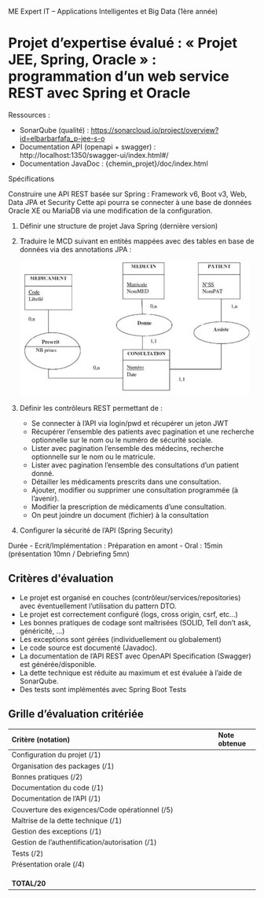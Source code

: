 ME Expert IT – Applications Intelligentes et Big Data (1ère année)
# Projet d’expertise évalué : « Projet JEE, Spring, Oracle » : programmation d’un web service REST avec Spring et Oracle

Ressources :
   - SonarQube (qualité) : https://sonarcloud.io/project/overview?id=elbarbarfafa_p-jee-s-o
   - Documentation API (openapi + swagger) : http://localhost:1350/swagger-ui/index.html#/
   - Documentation JavaDoc : {chemin_projet}/doc/index.html

Spécifications

Construire une API REST basée sur Spring : Framework v6, Boot v3, Web, Data JPA et Security
Cette api pourra se connecter à une base de données Oracle XE ou MariaDB via une modification de la configuration.

1) Définir une structure de projet Java Spring (dernière version)
1) Traduire le MCD suivant en entités mappées avec des tables en base de données via des annotations JPA :

   ![](Aspose.Words.032aa059-f147-48fb-8060-3e21d65b2f47.001.png)

1) Définir les contrôleurs REST permettant de :
   - Se connecter à l’API via login/pwd et récupérer un jeton JWT
   - Récupérer l’ensemble des patients avec pagination et une recherche optionnelle sur le nom ou le numéro de sécurité sociale.
   - Lister avec pagination l’ensemble des médecins, recherche optionnelle sur le nom ou le matricule.
   - Lister avec pagination l’ensemble des consultations d’un patient donné.
   - Détailler les médicaments prescrits dans une consultation.
   - Ajouter, modifier ou supprimer une consultation programmée (à l’avenir).
   - Modifier la prescription de médicaments d’une consultation.
   - On peut joindre un document (fichier) à la consultation
1) Configurer la sécurité de l’API (Spring Security)

Durée
\- Ecrit/Implémentation : Préparation en amont
\- Oral : 15min (présentation 10mn / Debriefing 5mn)
## Critères d'évaluation
- Le projet est organisé en couches (contrôleur/services/repositories) avec éventuellement l’utilisation du pattern DTO.
- Le projet est correctement configuré (logs, cross origin, csrf, etc...)
- Les bonnes pratiques de codage sont maîtrisées (SOLID, Tell don’t ask, généricité, ...)
- Les exceptions sont gérées (individuellement ou globalement)
- Le code source est documenté (Javadoc).
- La documentation de l’API REST avec OpenAPI Specification (Swagger) est générée/disponible.
- La dette technique est réduite au maximum et est évaluée à l’aide de SonarQube.
- Des tests sont implémentés avec Spring Boot Tests 

## Grille d’évaluation critériée

|**Critère (notation)**|**Note obtenue**|
| :- | :- |
|Configuration du projet (/1)||
|Organisation des packages (/1)||
|Bonnes pratiques (/2)||
|Documentation du code (/1)||
|Documentation de l’API (/1)||
|Couverture des exigences/Code opérationnel (/5)||
|Maîtrise de la dette technique (/1)||
|Gestion des exceptions (/1)||
|Gestion de l’authentification/autorisation (/1)||
|Tests (/2)||
|Présentation orale (/4)||
|`                                                                                                     `**TOTAL/20**||

